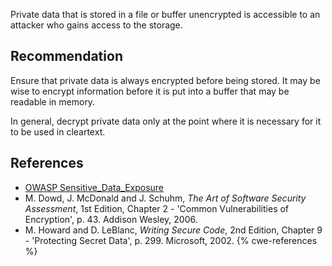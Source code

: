 Private data that is stored in a file or buffer unencrypted is accessible to an attacker who gains access to the storage.


## Recommendation
Ensure that private data is always encrypted before being stored. It may be wise to encrypt information before it is put into a buffer that may be readable in memory.

In general, decrypt private data only at the point where it is necessary for it to be used in cleartext.


## References
* [OWASP Sensitive_Data_Exposure](https://owasp.org/www-project-top-ten/OWASP_Top_Ten_2017/Top_10-2017_A3-Sensitive_Data_Exposure)
* M. Dowd, J. McDonald and J. Schuhm, *The Art of Software Security Assessment*, 1st Edition, Chapter 2 - 'Common Vulnerabilities of Encryption', p. 43. Addison Wesley, 2006.
* M. Howard and D. LeBlanc, *Writing Secure Code*, 2nd Edition, Chapter 9 - 'Protecting Secret Data', p. 299. Microsoft, 2002.
{% cwe-references %}
